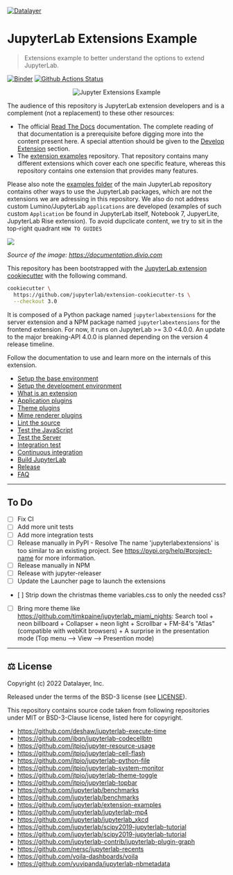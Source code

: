 [![Datalayer](https://assets.datalayer.design/datalayer-25.svg)](https://datalayer.io)

# JupyterLab Extensions Example

> Extensions example to better understand the options to extend JupyterLab.

[![Binder](https://mybinder.org/badge_logo.svg)](https://mybinder.org/v2/gh/datalayer-examples/jupyterlab-extensions-example/main?urlpath=lab) [![Github Actions Status](https://github.com/datalayer-examples/jupyterlab-extensions-example/workflows/Build/badge.svg)](https://github.com/datalayer-examples/jupyterlab-extensions-example/actions/workflows/build.yml)

<div align="center" style="text-align: center">
  <img alt="Jupyter Extensions Example" src="https://datalayer-jupyter-examples.s3.amazonaws.com/jupyterlab-extensions-example-highlight.png" />
</div>

The audience of this repository is JupyterLab extension developers and is a complement (not a replacement) to these other resources:

- The official [Read The Docs](https://jupyterlab.readthedocs.io/en/latest) documentation. The complete reading of that documentation is a prerequisite before digging more into the content present here. A special attention should be given to the [Develop Extension](https://jupyterlab.readthedocs.io/en/latest/extension/extension_dev.html) section.
- The [extension examples](https://github.com/jupyterlab/extension-examples) repository. That repository contains many different extensions which cover each one specific feature, whereas this repository contains one extension that provides many features.

Please also note the [examples folder](https://github.com/jupyterlab/jupyterlab/tree/master/examples) of the main JupyterLab repository contains other ways to use the JupyterLab packages, which are not the extensions we are adressing in this repository. We also do not address custom Lumino/JupyterLab `applications` are developed (examples of such custom `Application` be found in JupyterLab itself, Notebook 7, JupyerLite, JupyterLab Rise extension). To avoid dupclicate content, we try to sit in the top-right quadrant `HOW TO GUIDES`

<img src="https://documentation.divio.com/_images/overview.png"/>

_Source of the image: https://documentation.divio.com_

This repository has been bootstrapped with the [JupyterLab extension cookiecutter](https://github.com/jupyterlab/extension-cookiecutter-ts) with the following command.

```bash
cookiecutter \
  https://github.com/jupyterlab/extension-cookiecutter-ts \
  --checkout 3.0
```

It is composed of a Python package named `jupyterlabextensions` for the server extension and a NPM package named `jupyterlabextensions` for the frontend extension. For now, it runs on JupyterLab >= 3.0 <4.0.0. An update to the major breaking-API 4.0.0 is planned depending on the version 4 release timeline.

Follow the documentation to use and learn more on the internals of this extension.

- [Setup the base environment](./docs/env-base.md)
- [Setup the development environment](./docs/env-dev.md)
- [What is an extension](./docs/extension.md)
- [Application plugins](./docs/plugins-application.md)
- [Theme plugins](./docs/plugins-theme.md)
- [Mime renderer plugins](./docs/plugins-mime-renderer.md)
- [Lint the source](./docs/lint.md)
- [Test the JavaScript](./docs/test-js.md)
- [Test the Server](./docs/test-server.md)
- [Integration test](./docs/test-integration.md)
- [Continuous integration](./docs/ci.md)
- [Build JupyterLab](./docs/build-jupyterlab.md)
- [Release](./docs/release.md)
- [FAQ](./docs/faq.md)

<hr/>

## To Do

- [ ] Fix CI
- [ ] Add more unit tests
- [ ] Add more integration tests
- [ ] Release manually in PyPI - Resolve The name 'jupyterlabextensions' is too similar to an existing project. See https://pypi.org/help/#project-name for more information.
- [ ] Release manually in NPM
- [ ] Release with jupyter-releaser
- [ ] Update the Launcher page to launch the extensions
- [ ] Strip down the christmas theme variables.css to only the needed css?
- [ ] Bring more theme like https://github.com/timkpaine/jupyterlab_miami_nights: Search tool + neon billboard + Collapser + neon light + Scrollbar + FM-84's "Atlas" (compatible with webKit browsers) + A surprise in the presentation mode (Top menu --> View --> Presention mode)

<hr/>

## ⚖️ License

Copyright (c) 2022 Datalayer, Inc.

Released under the terms of the BSD-3 license (see [LICENSE](./docs/LICENSE)).

This repository contains source code taken from following repositories under MIT or BSD-3-Clause license, listed here for copyright.

- https://github.com/deshaw/jupyterlab-execute-time
- https://github.com/ibqn/jupyterlab-codecellbtn
- https://github.com/jtpio/jupyter-resource-usage
- https://github.com/jtpio/jupyterlab-cell-flash
- https://github.com/jtpio/jupyterlab-python-file
- https://github.com/jtpio/jupyterlab-system-monitor
- https://github.com/jtpio/jupyterlab-theme-toggle
- https://github.com/jtpio/jupyterlab-topbar
- https://github.com/jupyterlab/benchmarks
- https://github.com/jupyterlab/benchmarks
- https://github.com/jupyterlab/extension-examples
- https://github.com/jupyterlab/jupyterlab-mp4
- https://github.com/jupyterlab/jupyterlab_xkcd
- https://github.com/jupyterlab/scipy2019-jupyterlab-tutorial
- https://github.com/jupyterlab/scipy2019-jupyterlab-tutorial
- https://github.com/jupyterlab-contrib/jupyterlab-plugin-graph
- https://github.com/nersc/jupyterlab-recents
- https://github.com/voila-dashboards/voila
- https://github.com/yuvipanda/jupyterlab-nbmetadata
